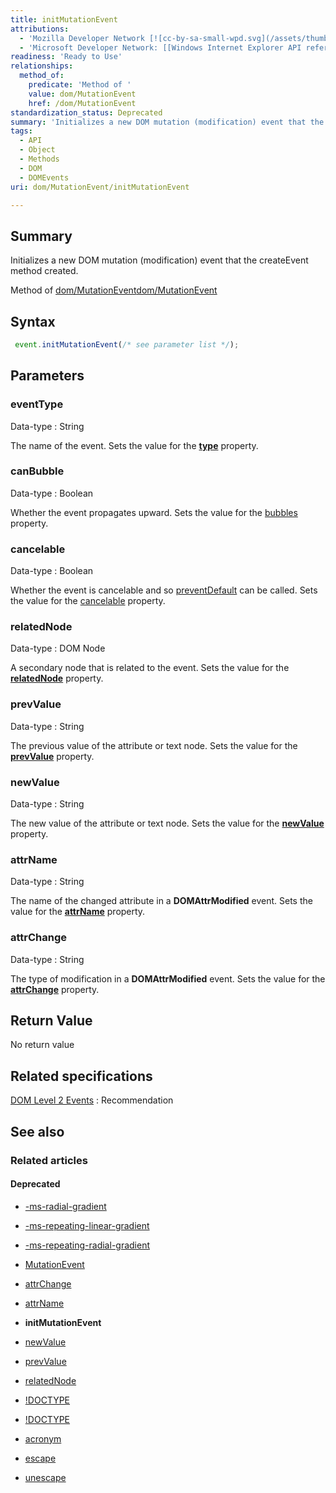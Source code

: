 ```yaml
---
title: initMutationEvent
attributions:
  - 'Mozilla Developer Network [![cc-by-sa-small-wpd.svg](/assets/thumb/8/8c/cc-by-sa-small-wpd.svg/120px-cc-by-sa-small-wpd.svg.png)](http://creativecommons.org/licenses/by-sa/3.0/us/): [[Mutation Events](https://developer.mozilla.org/en-US/docs/Web/Guide/Events/Mutation_events) Article]'
  - 'Microsoft Developer Network: [[Windows Internet Explorer API reference](http://msdn.microsoft.com/en-us/library/ie/hh828809%28v=vs.85%29.aspx) Article]'
readiness: 'Ready to Use'
relationships:
  method_of:
    predicate: 'Method of '
    value: dom/MutationEvent
    href: /dom/MutationEvent
standardization_status: Deprecated
summary: 'Initializes a new DOM mutation (modification) event that the createEvent method created.'
tags:
  - API
  - Object
  - Methods
  - DOM
  - DOMEvents
uri: dom/MutationEvent/initMutationEvent

---
```

## Summary

Initializes a new DOM mutation (modification) event that the createEvent method created.

Method of [dom/MutationEvent](/dom/MutationEvent)[dom/MutationEvent](/dom/MutationEvent)

## Syntax

``` js
 event.initMutationEvent(/* see parameter list */);
```

## Parameters

### eventType

 Data-type
:   String

 The name of the event. Sets the value for the [**type**](/dom/Event/type) property.

### canBubble

 Data-type
:   Boolean

 Whether the event propagates upward. Sets the value for the [bubbles](/dom/Event/bubbles) property.

### cancelable

 Data-type
:   Boolean

 Whether the event is cancelable and so [preventDefault](/dom/Event/preventDefault) can be called. Sets the value for the [cancelable](/dom/Event/cancelable) property.

### relatedNode

 Data-type
:   DOM Node

 A secondary node that is related to the event. Sets the value for the [**relatedNode**](/dom/MutationEvent/relatedNode) property.

### prevValue

 Data-type
:   String

 The previous value of the attribute or text node. Sets the value for the [**prevValue**](/dom/MutationEvent/prevValue) property.

### newValue

 Data-type
:   String

 The new value of the attribute or text node. Sets the value for the [**newValue**](/dom/MutationEvent/newValue) property.

### attrName

 Data-type
:   String

 The name of the changed attribute in a **DOMAttrModified** event. Sets the value for the [**attrName**](/dom/MutationEvent/attrName) property.

### attrChange

 Data-type
:   String

 The type of modification in a **DOMAttrModified** event. Sets the value for the [**attrChange**](/dom/MutationEvent/attrChange) property.

## Return Value

No return value

## Related specifications

[DOM Level 2 Events](http://www.w3.org/TR/DOM-Level-2-Events/)
:   Recommendation

## See also

### Related articles

#### Deprecated

-   [-ms-radial-gradient](/css/properties/-ms-radial-gradient)

-   [-ms-repeating-linear-gradient](/css/properties/-ms-repeating-linear-gradient)

-   [-ms-repeating-radial-gradient](/css/properties/-ms-repeating-radial-gradient)

-   [MutationEvent](/dom/MutationEvent)

-   [attrChange](/dom/MutationEvent/attrChange)

-   [attrName](/dom/MutationEvent/attrName)

-   **initMutationEvent**

-   [newValue](/dom/MutationEvent/newValue)

-   [prevValue](/dom/MutationEvent/prevValue)

-   [relatedNode](/dom/MutationEvent/relatedNode)

-   [!DOCTYPE](/html/elements/!DOCTYPE)

-   [!DOCTYPE](/html/elements/!DOCTYPE/ja)

-   [acronym](/html/elements/acronym)

-   [escape](/javascript/escape)

-   [unescape](/javascript/unescape)
